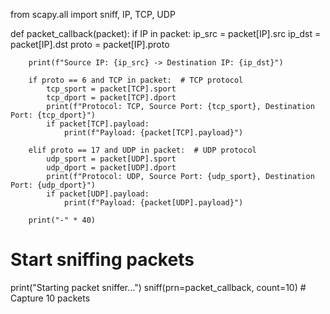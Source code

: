 
from scapy.all import sniff, IP, TCP, UDP

def packet_callback(packet):
    if IP in packet:
        ip_src = packet[IP].src
        ip_dst = packet[IP].dst
        proto = packet[IP].proto

        print(f"Source IP: {ip_src} -> Destination IP: {ip_dst}")

        if proto == 6 and TCP in packet:  # TCP protocol
            tcp_sport = packet[TCP].sport
            tcp_dport = packet[TCP].dport
            print(f"Protocol: TCP, Source Port: {tcp_sport}, Destination Port: {tcp_dport}")
            if packet[TCP].payload:
                print(f"Payload: {packet[TCP].payload}")

        elif proto == 17 and UDP in packet:  # UDP protocol
            udp_sport = packet[UDP].sport
            udp_dport = packet[UDP].dport
            print(f"Protocol: UDP, Source Port: {udp_sport}, Destination Port: {udp_dport}")
            if packet[UDP].payload:
                print(f"Payload: {packet[UDP].payload}")

        print("-" * 40)

# Start sniffing packets
print("Starting packet sniffer...")
sniff(prn=packet_callback, count=10)  # Capture 10 packets